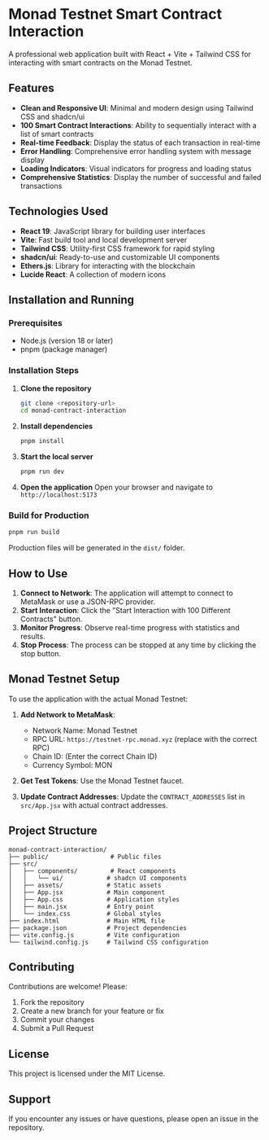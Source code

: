 # Monad Testnet Smart Contract Interaction

A professional web application built with React + Vite + Tailwind CSS for interacting with smart contracts on the Monad Testnet.

## Features

- **Clean and Responsive UI**: Minimal and modern design using Tailwind CSS and shadcn/ui
- **100 Smart Contract Interactions**: Ability to sequentially interact with a list of smart contracts
- **Real-time Feedback**: Display the status of each transaction in real-time
- **Error Handling**: Comprehensive error handling system with message display
- **Loading Indicators**: Visual indicators for progress and loading status
- **Comprehensive Statistics**: Display the number of successful and failed transactions

## Technologies Used

- **React 19**: JavaScript library for building user interfaces
- **Vite**: Fast build tool and local development server
- **Tailwind CSS**: Utility-first CSS framework for rapid styling
- **shadcn/ui**: Ready-to-use and customizable UI components
- **Ethers.js**: Library for interacting with the blockchain
- **Lucide React**: A collection of modern icons

## Installation and Running

### Prerequisites
- Node.js (version 18 or later)
- pnpm (package manager)

### Installation Steps

1. **Clone the repository**
   ```bash
   git clone <repository-url>
   cd monad-contract-interaction
   ```

2. **Install dependencies**
   ```bash
   pnpm install
   ```

3. **Start the local server**
   ```bash
   pnpm run dev
   ```

4. **Open the application**
   Open your browser and navigate to `http://localhost:5173`

### Build for Production

```bash
pnpm run build
```

Production files will be generated in the `dist/` folder.

## How to Use

1. **Connect to Network**: The application will attempt to connect to MetaMask or use a JSON-RPC provider.
2. **Start Interaction**: Click the "Start Interaction with 100 Different Contracts" button.
3. **Monitor Progress**: Observe real-time progress with statistics and results.
4. **Stop Process**: The process can be stopped at any time by clicking the stop button.

## Monad Testnet Setup

To use the application with the actual Monad Testnet:

1. **Add Network to MetaMask**:
   - Network Name: Monad Testnet
   - RPC URL: `https://testnet-rpc.monad.xyz` (replace with the correct RPC)
   - Chain ID: (Enter the correct Chain ID)
   - Currency Symbol: MON

2. **Get Test Tokens**: Use the Monad Testnet faucet.

3. **Update Contract Addresses**: Update the `CONTRACT_ADDRESSES` list in `src/App.jsx` with actual contract addresses.

## Project Structure

```
monad-contract-interaction/
├── public/                 # Public files
├── src/
│   ├── components/         # React components
│   │   └── ui/            # shadcn UI components
│   ├── assets/            # Static assets
│   ├── App.jsx            # Main component
│   ├── App.css            # Application styles
│   ├── main.jsx           # Entry point
│   └── index.css          # Global styles
├── index.html             # Main HTML file
├── package.json           # Project dependencies
├── vite.config.js         # Vite configuration
└── tailwind.config.js     # Tailwind CSS configuration
```

## Contributing

Contributions are welcome! Please:

1. Fork the repository
2. Create a new branch for your feature or fix
3. Commit your changes
4. Submit a Pull Request

## License

This project is licensed under the MIT License.

## Support

If you encounter any issues or have questions, please open an issue in the repository.


